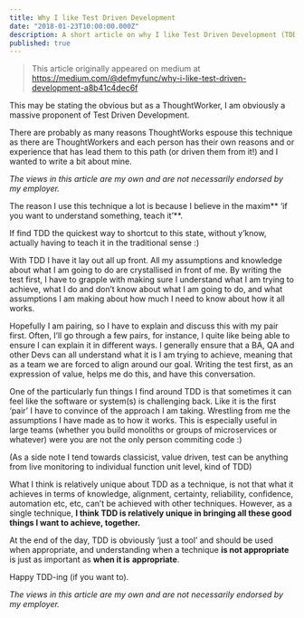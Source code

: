 ```yaml
---
title: Why I like Test Driven Development
date: "2018-01-23T10:00:00.000Z"
description: A short article on why I like Test Driven Development (TDD)
published: true
---
```

> This article originally appeared on medium at https://medium.com/@defmyfunc/why-i-like-test-driven-development-a8b41c4dec6f

This may be stating the obvious but as a ThoughtWorker, I am obviously a massive proponent of Test Driven Development.

There are probably as many reasons ThoughtWorks espouse this technique as there are ThoughtWorkers and each person has their own reasons and or experience that has lead them to this path (or driven them from it!) and I wanted to write a bit about mine.

*The views in this article are my own and are not necessarily endorsed by my employer.*

The reason I use this technique a lot is because I believe in the maxim** ‘if you want to understand something, teach it’**.

If find TDD the quickest way to shortcut to this state, without y’know, actually having to teach it in the traditional sense :)

With TDD I have it lay out all up front. All my assumptions and knowledge about what I am going to do are crystallised in front of me. By writing the test first, I have to grapple with making sure I understand what I am trying to achieve, what I do and don’t know about what I am going to do, and what assumptions I am making about how much I need to know about how it all works.

Hopefully I am pairing, so I have to explain and discuss this with my pair first. Often, I’ll go through a few pairs, for instance, I quite like being able to ensure I can explain it in different ways. I generally ensure that a BA, QA and other Devs can all understand what it is I am trying to achieve, meaning that as a team we are forced to align around our goal. Writing the test first, as an expression of value, helps me do this, and have this conversation.

One of the particularly fun things I find around TDD is that sometimes it can feel like the software or system(s) is challenging back. Like it is the first ‘pair’ I have to convince of the approach I am taking. Wrestling from me the assumptions I have made as to how it works. This is especially useful in large teams (whether you build monoliths or groups of microservices or whatever) were you are not the only person commiting code :)

(As a side note I tend towards classicist, value driven, test can be anything from live monitoring to individual function unit level, kind of TDD)

What I think is relatively unique about TDD as a technique, is not that what it achieves in terms of knowledge, alignment, certainty, reliability, confidence, automation etc, etc, can’t be achieved with other techniques. However, as a single technique, **I think TDD is relatively unique in bringing all these good things I want to achieve, together.**

At the end of the day, TDD is obviously ‘just a tool’ and should be used when appropriate, and understanding when a technique **is not appropriate** is just as important as **when it is** **appropriate**.

Happy TDD-ing (if you want to).

*The views in this article are my own and are not necessarily endorsed by my employer.*